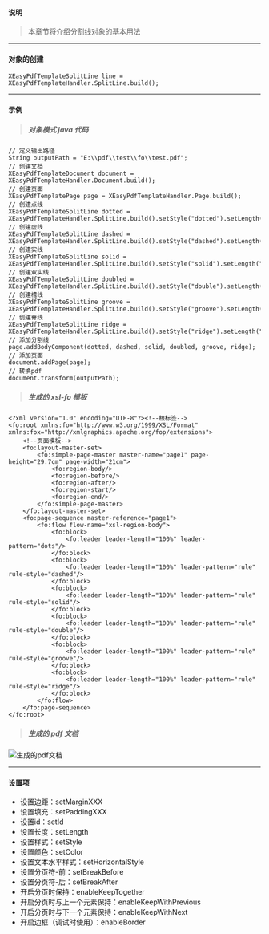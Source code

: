 #### 说明

> 本章节将介绍分割线对象的基本用法

---

#### 对象的创建

```
XEasyPdfTemplateSplitLine line = XEasyPdfTemplateHandler.SplitLine.build();
```

---

#### 示例

> ##### 对象模式 java 代码
```
// 定义输出路径
String outputPath = "E:\\pdf\\test\\fo\\test.pdf";
// 创建文档
XEasyPdfTemplateDocument document = XEasyPdfTemplateHandler.Document.build();
// 创建页面
XEasyPdfTemplatePage page = XEasyPdfTemplateHandler.Page.build();
// 创建点线
XEasyPdfTemplateSplitLine dotted = XEasyPdfTemplateHandler.SplitLine.build().setStyle("dotted").setLength("100%");
// 创建虚线
XEasyPdfTemplateSplitLine dashed = XEasyPdfTemplateHandler.SplitLine.build().setStyle("dashed").setLength("100%");
// 创建实线
XEasyPdfTemplateSplitLine solid = XEasyPdfTemplateHandler.SplitLine.build().setStyle("solid").setLength("100%");
// 创建双实线
XEasyPdfTemplateSplitLine doubled = XEasyPdfTemplateHandler.SplitLine.build().setStyle("double").setLength("100%");
// 创建槽线
XEasyPdfTemplateSplitLine groove = XEasyPdfTemplateHandler.SplitLine.build().setStyle("groove").setLength("100%");
// 创建脊线
XEasyPdfTemplateSplitLine ridge = XEasyPdfTemplateHandler.SplitLine.build().setStyle("ridge").setLength("100%");
// 添加分割线
page.addBodyComponent(dotted, dashed, solid, doubled, groove, ridge);
// 添加页面
document.addPage(page);
// 转换pdf
document.transform(outputPath);
```

> ##### 生成的 xsl-fo 模板
```
<?xml version="1.0" encoding="UTF-8"?><!--根标签-->
<fo:root xmlns:fo="http://www.w3.org/1999/XSL/Format" xmlns:fox="http://xmlgraphics.apache.org/fop/extensions">
    <!--页面模板-->
    <fo:layout-master-set>
        <fo:simple-page-master master-name="page1" page-height="29.7cm" page-width="21cm">
            <fo:region-body/>
            <fo:region-before/>
            <fo:region-after/>
            <fo:region-start/>
            <fo:region-end/>
        </fo:simple-page-master>
    </fo:layout-master-set>
    <fo:page-sequence master-reference="page1">
        <fo:flow flow-name="xsl-region-body">
            <fo:block>
                <fo:leader leader-length="100%" leader-pattern="dots"/>
            </fo:block>
            <fo:block>
                <fo:leader leader-length="100%" leader-pattern="rule" rule-style="dashed"/>
            </fo:block>
            <fo:block>
                <fo:leader leader-length="100%" leader-pattern="rule" rule-style="solid"/>
            </fo:block>
            <fo:block>
                <fo:leader leader-length="100%" leader-pattern="rule" rule-style="double"/>
            </fo:block>
            <fo:block>
                <fo:leader leader-length="100%" leader-pattern="rule" rule-style="groove"/>
            </fo:block>
            <fo:block>
                <fo:leader leader-length="100%" leader-pattern="rule" rule-style="ridge"/>
            </fo:block>
        </fo:flow>
    </fo:page-sequence>
</fo:root>
```

> ##### 生成的 pdf 文档

![生成的pdf文档](https://oscimg.oschina.net/oscnet/up-ed2359823764cf4fed9803a805c2545fa45.png)

---

#### 设置项
- 设置边距：setMarginXXX
- 设置填充：setPaddingXXX
- 设置id：setId
- 设置长度：setLength
- 设置样式：setStyle
- 设置颜色：setColor
- 设置文本水平样式：setHorizontalStyle
- 设置分页符-前：setBreakBefore
- 设置分页符-后：setBreakAfter
- 开启分页时保持：enableKeepTogether
- 开启分页时与上一个元素保持：enableKeepWithPrevious
- 开启分页时与下一个元素保持：enableKeepWithNext
- 开启边框（调试时使用）：enableBorder
